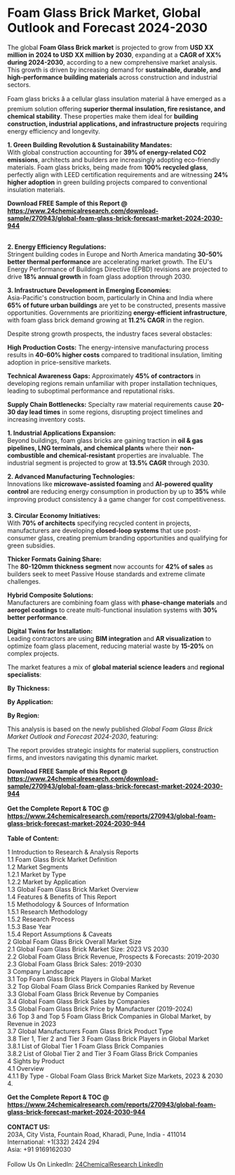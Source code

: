 <h1>Foam Glass Brick Market, Global Outlook and Forecast 2024-2030</h1><p>The global <strong>Foam Glass Brick market</strong> is projected to grow from <strong>USD XX million in 2024 to USD XX million by 2030</strong>, expanding at a <strong>CAGR of XX% during 2024-2030</strong>, according to a new comprehensive market analysis. This growth is driven by increasing demand for <strong>sustainable, durable, and high-performance building materials</strong> across construction and industrial sectors.</p><p>Foam glass bricks â a cellular glass insulation material â have emerged as a premium solution offering <strong>superior thermal insulation, fire resistance, and chemical stability</strong>. These properties make them ideal for <strong>building construction, industrial applications, and infrastructure projects</strong> requiring energy efficiency and longevity.</p><p><strong>1. Green Building Revolution &amp; Sustainability Mandates:</strong><br>
With global construction accounting for <strong>39% of energy-related CO2 emissions</strong>, architects and builders are increasingly adopting eco-friendly materials. Foam glass bricks, being made from <strong>100% recycled glass</strong>, perfectly align with LEED certification requirements and are witnessing <strong>24% higher adoption</strong> in green building projects compared to conventional insulation materials.</p><div><b>Download FREE Sample of this Report @ 
            <a href="https://www.24chemicalresearch.com/download-sample/270943/global-foam-glass-brick-forecast-market-2024-2030-944">
            https://www.24chemicalresearch.com/download-sample/270943/global-foam-glass-brick-forecast-market-2024-2030-944</a></b></div><br><p><strong>2. Energy Efficiency Regulations:</strong><br>
Stringent building codes in Europe and North America mandating <strong>30-50% better thermal performance</strong> are accelerating market growth. The EU's Energy Performance of Buildings Directive (EPBD) revisions are projected to drive <strong>18% annual growth</strong> in foam glass adoption through 2030.</p><p><strong>3. Infrastructure Development in Emerging Economies:</strong><br>
Asia-Pacific's construction boom, particularly in China and India where <strong>65% of future urban buildings</strong> are yet to be constructed, presents massive opportunities. Governments are prioritizing <strong>energy-efficient infrastructure</strong>, with foam glass brick demand growing at <strong>11.2% CAGR</strong> in the region.</p><p>Despite strong growth prospects, the industry faces several obstacles:</p><p><strong>High Production Costs:</strong> The energy-intensive manufacturing process results in <strong>40-60% higher costs</strong> compared to traditional insulation, limiting adoption in price-sensitive markets.</p><p><strong>Technical Awareness Gaps:</strong> Approximately <strong>45% of contractors</strong> in developing regions remain unfamiliar with proper installation techniques, leading to suboptimal performance and reputational risks.</p><p><strong>Supply Chain Bottlenecks:</strong> Specialty raw material requirements cause <strong>20-30 day lead times</strong> in some regions, disrupting project timelines and increasing inventory costs.</p><p><strong>1. Industrial Applications Expansion:</strong><br>
Beyond buildings, foam glass bricks are gaining traction in <strong>oil &amp; gas pipelines, LNG terminals, and chemical plants</strong> where their <strong>non-combustible and chemical-resistant</strong> properties are invaluable. The industrial segment is projected to grow at <strong>13.5% CAGR</strong> through 2030.</p><p><strong>2. Advanced Manufacturing Technologies:</strong><br>
Innovations like <strong>microwave-assisted foaming</strong> and <strong>AI-powered quality control</strong> are reducing energy consumption in production by up to <strong>35%</strong> while improving product consistency â a game changer for cost competitiveness.</p><p><strong>3. Circular Economy Initiatives:</strong><br>
With <strong>70% of architects</strong> specifying recycled content in projects, manufacturers are developing <strong>closed-loop systems</strong> that use post-consumer glass, creating premium branding opportunities and qualifying for green subsidies.</p><p><strong>Thicker Formats Gaining Share:</strong><br>
	The <strong>80-120mm thickness segment</strong> now accounts for <strong>42% of sales</strong> as builders seek to meet Passive House standards and extreme climate challenges.</p><p><strong>Hybrid Composite Solutions:</strong><br>
	Manufacturers are combining foam glass with <strong>phase-change materials</strong> and <strong>aerogel coatings</strong> to create multi-functional insulation systems with <strong>30% better performance</strong>.</p><p><strong>Digital Twins for Installation:</strong><br>
	Leading contractors are using <strong>BIM integration</strong> and <strong>AR visualization</strong> to optimize foam glass placement, reducing material waste by <strong>15-20%</strong> on complex projects.</p><p>The market features a mix of <strong>global material science leaders</strong> and <strong>regional specialists</strong>:</p><p><strong>By Thickness:</strong></p><p><strong>By Application:</strong></p><p><strong>By Region:</strong></p><p>This analysis is based on the newly published <em>Global Foam Glass Brick Market Outlook and Forecast 2024-2030</em>, featuring:
</p><p>The report provides strategic insights for material suppliers, construction firms, and investors navigating this dynamic market.</p><div><b>Download FREE Sample of this Report @ 
            <a href="https://www.24chemicalresearch.com/download-sample/270943/global-foam-glass-brick-forecast-market-2024-2030-944">
            https://www.24chemicalresearch.com/download-sample/270943/global-foam-glass-brick-forecast-market-2024-2030-944</a></b></div><br><div><b>Get the Complete Report & TOC @ 
            <a href="https://www.24chemicalresearch.com/reports/270943/global-foam-glass-brick-forecast-market-2024-2030-944">
            https://www.24chemicalresearch.com/reports/270943/global-foam-glass-brick-forecast-market-2024-2030-944</a></b></div><br>
            <b>Table of Content:</b><p>1 Introduction to Research & Analysis Reports<br />
    1.1 Foam Glass Brick Market Definition<br />
    1.2 Market Segments<br />
        1.2.1 Market by Type<br />
        1.2.2 Market by Application<br />
    1.3 Global Foam Glass Brick Market Overview<br />
    1.4 Features & Benefits of This Report<br />
    1.5 Methodology & Sources of Information<br />
        1.5.1 Research Methodology<br />
        1.5.2 Research Process<br />
        1.5.3 Base Year<br />
        1.5.4 Report Assumptions & Caveats<br />
2 Global Foam Glass Brick Overall Market Size<br />
    2.1 Global Foam Glass Brick Market Size: 2023 VS 2030<br />
    2.2 Global Foam Glass Brick Revenue, Prospects & Forecasts: 2019-2030<br />
    2.3 Global Foam Glass Brick Sales: 2019-2030<br />
3 Company Landscape<br />
    3.1 Top Foam Glass Brick Players in Global Market<br />
    3.2 Top Global Foam Glass Brick Companies Ranked by Revenue<br />
    3.3 Global Foam Glass Brick Revenue by Companies<br />
    3.4 Global Foam Glass Brick Sales by Companies<br />
    3.5 Global Foam Glass Brick Price by Manufacturer (2019-2024)<br />
    3.6 Top 3 and Top 5 Foam Glass Brick Companies in Global Market, by Revenue in 2023<br />
    3.7 Global Manufacturers Foam Glass Brick Product Type<br />
    3.8 Tier 1, Tier 2 and Tier 3 Foam Glass Brick Players in Global Market<br />
        3.8.1 List of Global Tier 1 Foam Glass Brick Companies<br />
        3.8.2 List of Global Tier 2 and Tier 3 Foam Glass Brick Companies<br />
4 Sights by Product<br />
    4.1 Overview<br />
        4.1.1 By Type - Global Foam Glass Brick Market Size Markets, 2023 & 2030<br />
        4.</p><div><b>Get the Complete Report & TOC @ 
            <a href="https://www.24chemicalresearch.com/reports/270943/global-foam-glass-brick-forecast-market-2024-2030-944">
            https://www.24chemicalresearch.com/reports/270943/global-foam-glass-brick-forecast-market-2024-2030-944</a></b></div><br><b>CONTACT US:</b><br>
            203A, City Vista, Fountain Road, Kharadi, Pune, India - 411014<br>
            International: +1(332) 2424 294<br>
            Asia: +91 9169162030 <br><br>
            Follow Us On LinkedIn: <a href="https://www.linkedin.com/company/24chemicalresearch/">24ChemicalResearch LinkedIn</a>